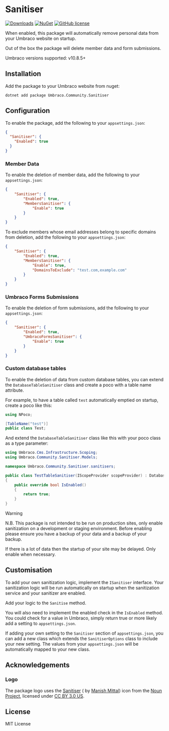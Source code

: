 # Sanitiser

[![Downloads](https://img.shields.io/nuget/dt/Umbraco.Community.Sanitiser?color=cc9900)](https://www.nuget.org/packages/Umbraco.Community.Sanitiser/)
[![NuGet](https://img.shields.io/nuget/vpre/Umbraco.Community.Sanitiser?color=0273B3)](https://www.nuget.org/packages/Umbraco.Community.Sanitiser)
[![GitHub license](https://img.shields.io/github/license/richarth/sanitiser?color=8AB803)](https://github.com/richarth/sanitiser/blob/main/LICENSE)

When enabled, this package will automatically remove personal data from your Umbraco website on startup.

Out of the box the package will delete member data and form submissions.

Umbraco versions supported: v10.8.5+

## Installation

Add the package to your Umbraco website from nuget:

`dotnet add package Umbraco.Community.Sanitiser`

## Configuration

To enable the package, add the following to your `appsettings.json`:

```json
{
  "Sanitiser": {
    "Enabled": true
  }
}
```

### Member Data

To enable the deletion of member data, add the following to your `appsettings.json`:

```json
{
    "Sanitiser": {
        "Enabled": true,
        "MembersSanitiser": {
            "Enable": true
        }
    }
}
```

To exclude members whose email addresses belong to specific domains from deletion, add the following to
your `appsettings.json`:

```json
{
    "Sanitiser": {
        "Enabled": true,
        "MembersSanitiser": {
            "Enable": true,
            "DomainsToExclude": "test.com,example.com"
        }
    }
}
```

### Umbraco Forms Submissions

To enable the deletion of form submissions, add the following to your `appsettings.json`:

```json
{
    "Sanitiser": {
        "Enabled": true,
        "UmbracoFormsSanitiser": {
            "Enable": true
        }
    }
}
```

### Custom database tables

To enable the deletion of data from custom database tables, you can extend the `DatabaseTableSanitiser` class and create
a poco with a table name attribute.

For example, to have a table called `test` automatically emptied on startup, create a poco like this:

```csharp
using NPoco;

[TableName("test")]
public class Test;
```

And extend the `DatabaseTableSanitiser` class like this with your poco class as a type parameter:

```csharp
using Umbraco.Cms.Infrastructure.Scoping;
using Umbraco.Community.Sanitiser.Models;

namespace Umbraco.Community.Sanitiser.sanitisers;

public class TestTableSanitiser(IScopeProvider scopeProvider) : DatabaseTableSanitiser<Test>(scopeProvider)
{
    public override bool IsEnabled()
    {
        return true;
    }
}
```

> [!WARNING]
> N.B. This package is not intended to be run on production sites, only enable sanitization on a development or staging
environment. Before enabling please ensure you have a backup of your data and a backup of your backup.

If there is a lot of data then the startup of your site may be delayed. Only enable when necessary.

## Customisation

To add your own sanitization logic, implement the `ISanitiser` interface. Your sanitization logic will be run
automatically on startup when the sanitization service and your sanitizer are enabled.

Add your logic to the `Sanitise` method.

You will also need to implement the enabled check in the `IsEnabled` method. You could check for a value in Umbraco,
simply return true or more likely add a setting to `appsettings.json`.

If adding your own setting to the `Sanitiser` section of `appsettings.json`, you can add a new class which extends
the `SanitiserOptions` class to include your new setting. The values from your `appsettings.json` will be automatically
mapped to your new class.

## Acknowledgements

### Logo

The package logo uses the [Sanitiser](https://thenounproject.com/icon/sanitiser-6216442/) (
by [Manish Mittal](https://thenounproject.com/creator/butterfingers/)) icon from
the [Noun Project](https://thenounproject.com), licensed
under [CC BY 3.0 US](https://creativecommons.org/licenses/by/3.0/us/).

## License

MIT License
